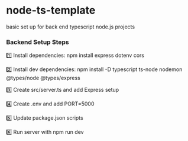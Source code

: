 # node-ts-template
basic set up for back end typescript node.js projects

### Backend Setup Steps

1️⃣ Install dependencies: 
   npm install express dotenv cors

2️⃣ Install dev dependencies:
   npm install -D typescript ts-node nodemon @types/node @types/express

3️⃣ Create src/server.ts and add Express setup

4️⃣ Create .env and add PORT=5000

5️⃣ Update package.json scripts

6️⃣ Run server with npm run dev
